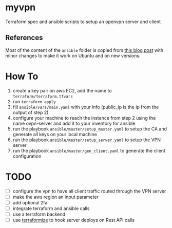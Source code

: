 # myvpn

Terraform spec and ansible scripts to setup an openvpn server and client

## References

Most of the content of the `ansible` folder is copied from [this blog post](https://www.mikejonesey.co.uk/security/2fa/openvpn-with-2fa) with minor changes to make it work on Ubuntu and on new versions.

# How To

1. create a key pair on aws EC2, add the name to `terraform/terraform.tfvars`
2. run `terraform apply`
3. fill `ansible/vars/main.yaml` with your info (public_ip is the ip from the output of step 2)
4. configure your machine to reach the instance from step 2 using the name ovpn-server and add it to your inventory for ansible
5. run the playbook `ansible/master/setup_master.yaml` to setup the CA and generate all keys on your local machine
6. run the playbook `ansible/master/setup_server.yaml` to setup the VPN server
7. run the playbook `ansible/master/gen_client.yaml` to generate the client configuration

# TODO

- [ ] configure the vpn to have all client traffic routed through the VPN server
- [ ] make the aws region an input parameter
- [ ] add optional 2fa
- [ ] integrate terraform and ansible calls
- [ ] use a terraform backend
- [ ] use [terraformize](https://dzone.com/articles/terraformize-applydestory-terraform-modules-via-a) to hook server deploys on Rest API calls
